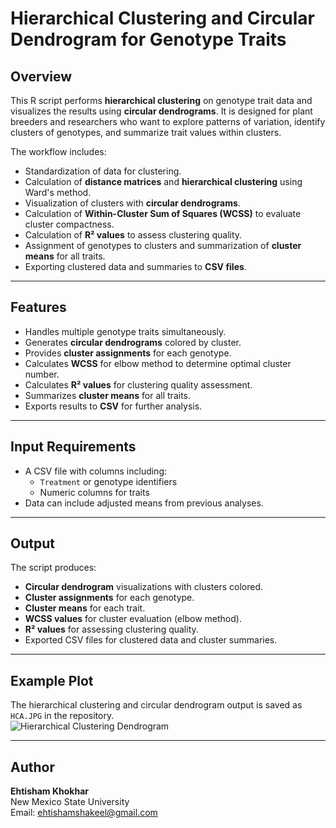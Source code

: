 # Hierarchical Clustering and Circular Dendrogram for Genotype Traits

## Overview
This R script performs **hierarchical clustering** on genotype trait data and visualizes the results using **circular dendrograms**. It is designed for plant breeders and researchers who want to explore patterns of variation, identify clusters of genotypes, and summarize trait values within clusters.

The workflow includes:

- Standardization of data for clustering.
- Calculation of **distance matrices** and **hierarchical clustering** using Ward's method.
- Visualization of clusters with **circular dendrograms**.
- Calculation of **Within-Cluster Sum of Squares (WCSS)** to evaluate cluster compactness.
- Calculation of **R² values** to assess clustering quality.
- Assignment of genotypes to clusters and summarization of **cluster means** for all traits.
- Exporting clustered data and summaries to **CSV files**.

---

## Features

- Handles multiple genotype traits simultaneously.
- Generates **circular dendrograms** colored by cluster.
- Provides **cluster assignments** for each genotype.
- Calculates **WCSS** for elbow method to determine optimal cluster number.
- Calculates **R² values** for clustering quality assessment.
- Summarizes **cluster means** for all traits.
- Exports results to **CSV** for further analysis.

---

## Input Requirements

- A CSV file with columns including:
  - `Treatment` or genotype identifiers
  - Numeric columns for traits
- Data can include adjusted means from previous analyses.

---

## Output

The script produces:

- **Circular dendrogram** visualizations with clusters colored.
- **Cluster assignments** for each genotype.
- **Cluster means** for each trait.
- **WCSS values** for cluster evaluation (elbow method).
- **R² values** for assessing clustering quality.
- Exported CSV files for clustered data and cluster summaries.

---

## Example Plot

The hierarchical clustering and circular dendrogram output is saved as `HCA.JPG` in the repository.  
![Hierarchical Clustering Dendrogram](Hierarchical-Cluster-Analysis/HCA.JPG)


---

## Author

**Ehtisham Khokhar**  
New Mexico State University  
Email: ehtishamshakeel@gmail.com 
